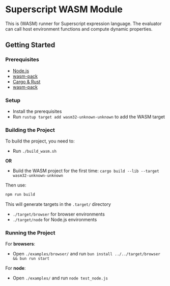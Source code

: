 # Superscript WASM Module

This is (WASM) runner for Superscript expression language.
The evaluator can call host environment functions and compute dynamic properties.

## Getting Started

### Prerequisites

- [Node.js](https://nodejs.org/)
- [wasm-pack](https://rustwasm.github.io/wasm-pack/installer/)
- [Cargo & Rust](https://www.rust-lang.org/tools/install)
- [wasm-pack](https://github.com/rustwasm/wasm-pack/)


### Setup
- Install the prerequisites
- Run `rustup target add wasm32-unknown-unknown` to add the WASM target

### Building the Project

To build the project, you need to:

- Run `./build_wasm.sh`

**OR**

- Build the WASM project for the first time: `cargo build --lib --target wasm32-unknown-unknown`

Then use:
```bash
npm run build
```

This will generate targets in the `.target/` directory
* `./target/browser` for browser environments
* `./target/node` for Node.js environments


### Running the Project

For **browsers**:

- Open `./examples/browser/` and run `bun install ../../target/browser && bun run start`

For **node**:
- Open `./examples/` and run `node test_node.js`


